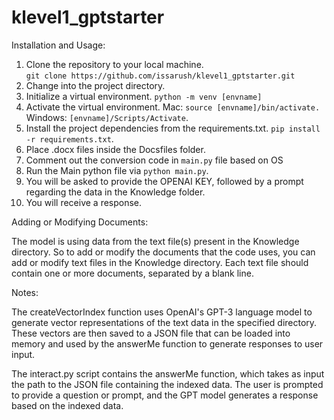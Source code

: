 # klevel1_gptstarter

Installation and Usage:

1. Clone the repository to your local machine.  
   `git clone https://github.com/issarush/klevel1_gptstarter.git`
2. Change into the project directory.
3. Initialize a virtual environment.
   `python -m venv [envname]`
4. Activate the virtual environment.
   Mac: `source [envname]/bin/activate.`
   Windows: `[envname]/Scripts/Activate`.
5. Install the project dependencies from the requirements.txt.
   `pip install -r requirements.txt`.
6. Place .docx files inside the Docsfiles folder.
7. Comment out the conversion code in `main.py` file based on OS
8. Run the Main python file via `python main.py`.
9. You will be asked to provide the OPENAI KEY, followed by a prompt regarding the data in the Knowledge folder.
10. You will receive a response.

Adding or Modifying Documents:

The model is using data from the text file(s) present in the Knowledge directory. So to add or modify the documents that the code uses, you can add or modify text files in the Knowledge directory. Each text file should contain one or more documents, separated by a blank line.

Notes:

The createVectorIndex function uses OpenAI's GPT-3 language model to generate vector representations of the text data in the specified directory. These vectors are then saved to a JSON file that can be loaded into memory and used by the answerMe function to generate responses to user input.

The interact.py script contains the answerMe function, which takes as input the path to the JSON file containing the indexed data. The user is prompted to provide a question or prompt, and the GPT model generates a response based on the indexed data.
